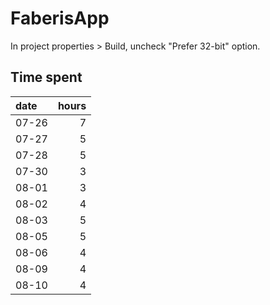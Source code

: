 # FaberisApp

In project properties > Build, uncheck "Prefer 32-bit" option.

## Time spent

| date  | hours |
| :---- | ----: |
| 07-26 |     7 |
| 07-27 |     5 |
| 07-28 |     5 |
| 07-30 |     3 |
| 08-01 |     3 |
| 08-02 |     4 |
| 08-03 |     5 |
| 08-05 |     5 |
| 08-06 |     4 |
| 08-09 |     4 |
| 08-10 |     4 |
